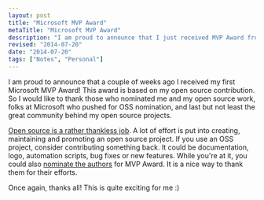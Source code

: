 ```yaml
---
layout: post
title: "Microsoft MVP Award"
metaTitle: "Microsoft MVP Award"
description: "I am proud to announce that I just received MVP Award from Microsoft for my open source contributions"
revised: "2014-07-20"
date: "2014-07-20"
tags: ["Notes", "Personal"]
---
```


I am proud to announce that a couple of weeks ago I received my first Microsoft MVP Award! This award is based on my open source contribution. So I would like to thank those who nominated me and my open source work, folks at Microsoft who pushed for OSS nomination, and last but not least the great community behind my open source projects.

[Open source is a rather thankless job](http://www.hanselman.com/blog/OpenSourceIsAThanklessJobWeDoItAnyway.aspx). A lot of effort is put into creating, maintaining and promoting an open source project. If you use an OSS project, consider contributing something back. It could be documentation, logo, automation scripts, bug fixes or new features. While you're at it, you could also [nominate the authors](http://mvp.microsoft.com/en-us/nominate-an-mvp.aspx) for MVP Award. It is a nice way to thank them for their efforts.

Once again, thanks all! This is quite exciting for me :)
